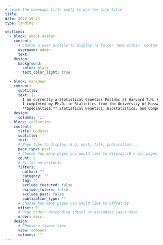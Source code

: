 ```yaml
---
# Leave the homepage title empty to use the site title
title:
date: 2022-10-24
type: landing

sections:
  - block: about.avatar
    content:
      # Choose a user profile to display (a folder name within `content/authors/`)
      username: admin
      text: 
    design:
      background:
        color: black
        text_color_light: true
       
  - block: markdown
    content:
      subtitle: ''
      text: |-
        I am currently a Statistical Genetics Postdoc at Harvard T.H. Chan School of Public Health, working on developing methods predicting future risk and prioritizing target genes for complex diseases from multi-omics data (GWAS, Expression, Proteomics, Metabolomics, Methylation, etc.).\
        I completed my Ph.D. in Statistics from the University of Massachusetts Amherst and also have a Master's degree in Bioinformatics. I worked as Application Computational Scientist for 3.5 years at [The Jackson Laboratory](https://www.jax.org/). During my Ph.D., I did Biostatistics Internships at [Roche](https://www.roche.com/) and [Novartis](https://www.novartis.com/us-en/).\
        **Specialties:** Statistical Genetics, Biostatistics, and Computational Biology
    design:
      columns: '1'
  - block: collection
    content:
      title: Updates
      subtitle: ''
      text: ''
      # Page type to display. E.g. post, talk, publication...
      page_type: post
      # Choose how many pages you would like to display (0 = all pages)
      count: 5
      # Filter on criteria
      filters:
        author: ""
        category: ""
        tag: ""
        exclude_featured: false
        exclude_future: false
        exclude_past: false
        publication_type: ""
      # Choose how many pages you would like to offset by
      offset: 0
      # Page order: descending (desc) or ascending (asc) date.
      order: desc
    design:
      # Choose a layout view
      view: compact
      columns: '1'
---
```

